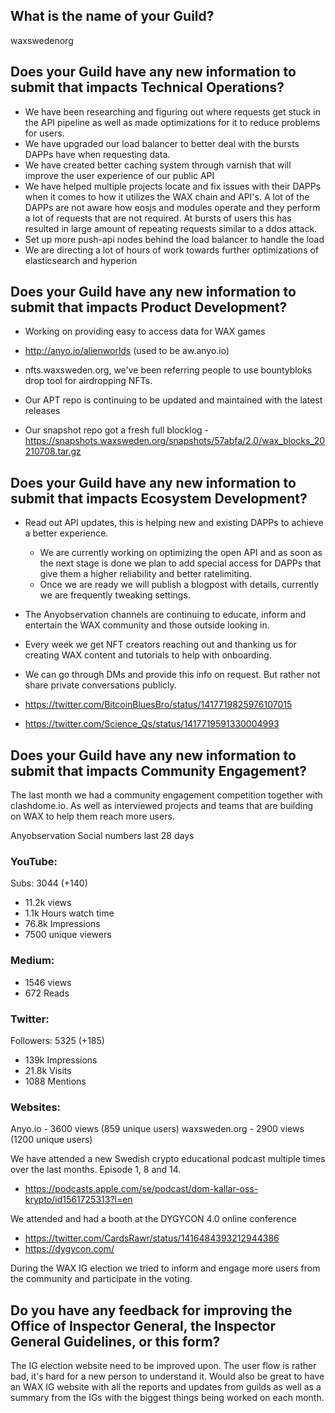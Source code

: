 ## What is the name of your Guild?

waxswedenorg

## Does your Guild have any new information to submit that impacts Technical Operations?

- We have been researching and figuring out where requests get stuck in the API pipeline
as well as made optimizations for it to reduce problems for users.
- We have upgraded our load balancer to better deal with the bursts DAPPs have when requesting data.
- We have created better caching system through varnish that will improve the user experience of our public API
- We have helped multiple projects locate and fix issues with their DAPPs when it comes to how it utilizes the WAX chain and API's.
A lot of the DAPPs are not aware how eosjs and modules operate and they perform a lot of requests that are not required.
At bursts of users this has resulted in large amount of repeating requests similar to a ddos attack.
- Set up more push-api nodes behind the load balancer to handle the load
- We are directing a lot of hours of work towards further optimizations of elasticsearch and hyperion


## Does your Guild have any new information to submit that impacts Product Development?
- Working on providing easy to access data for WAX games
 - http://anyo.io/alienworlds (used to be aw.anyo.io)

- nfts.waxsweden.org, we've been referring people to use bountybloks drop tool for airdropping NFTs.

- Our APT repo is continuing to be updated and maintained with the latest releases
- Our snapshot repo got a fresh full blocklog - https://snapshots.waxsweden.org/snapshots/57abfa/2.0/wax_blocks_20210708.tar.gz

## Does your Guild have any new information to submit that impacts Ecosystem Development?

- Read out API updates, this is helping new and existing DAPPs to achieve a better experience.
  - We are currently working on optimizing the open API and as soon as the next stage is done we plan to add special access for DAPPs that give them a higher reliability and better ratelimiting.
  - Once we are ready we will publish a blogpost with details, currently we are frequently tweaking settings.

- The Anyobservation channels are continuing to educate, inform and entertain the WAX community and those outside looking in.
 - Every week we get NFT creators reaching out and thanking us for creating WAX content and tutorials to help with onboarding.
  - We can go through DMs and provide this info on request. But rather not share private conversations publicly.
  - https://twitter.com/BitcoinBluesBro/status/1417719825976107015
  - https://twitter.com/Science_Qs/status/1417719591330004993


## Does your Guild have any new information to submit that impacts Community Engagement?
The last month we had a community engagement competition together with clashdome.io.
As well as interviewed projects and teams that are building on WAX to help them reach more users.

Anyobservation Social numbers last 28 days
### YouTube:
Subs: 3044 (+140)
- 11.2k views
- 1.1k Hours watch time
- 76.8k Impressions
- 7500 unique viewers

### Medium:
- 1546 views
- 672 Reads

### Twitter:
Followers: 5325 (+185)
- 139k Impressions
- 21.8k Visits
- 1088 Mentions

### Websites:
Anyo.io - 3600 views (859 unique users)
waxsweden.org - 2900 views (1200 unique users)

We have attended a new Swedish crypto educational podcast multiple times over the last months. Episode 1, 8 and 14.
- https://podcasts.apple.com/se/podcast/dom-kallar-oss-krypto/id1561725313?l=en

We attended and had a booth at the DYGYCON 4.0 online conference
- https://twitter.com/CardsRawr/status/1416484393212944386
- https://dygycon.com/

During the WAX IG election we tried to inform and engage more users from the community and participate in the voting.


## Do you have any feedback for improving the Office of Inspector General, the Inspector General Guidelines, or this form?

The IG election website need to be improved upon. The user flow is rather bad, it's hard for a new person to understand it.
Would also be great to have an WAX IG website with all the reports and updates from guilds as well as a summary from the IGs with the biggest things being worked on each month.
